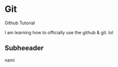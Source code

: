 # Git
Github Tutorial

I am learning how to officially use the github & git. lol

## Subheeader

nami
